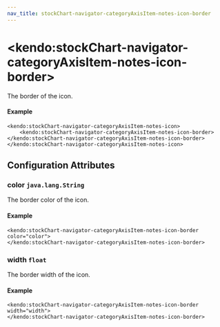 ```yaml
---
nav_title: stockChart-navigator-categoryAxisItem-notes-icon-border
---
```


# \<kendo:stockChart-navigator-categoryAxisItem-notes-icon-border\>

The border of the icon.

#### Example
    <kendo:stockChart-navigator-categoryAxisItem-notes-icon>
        <kendo:stockChart-navigator-categoryAxisItem-notes-icon-border></kendo:stockChart-navigator-categoryAxisItem-notes-icon-border>
    </kendo:stockChart-navigator-categoryAxisItem-notes-icon>

## Configuration Attributes

### color `java.lang.String`

The border color of the icon.

#### Example
    <kendo:stockChart-navigator-categoryAxisItem-notes-icon-border color="color">
    </kendo:stockChart-navigator-categoryAxisItem-notes-icon-border>

### width `float`

The border width of the icon.

#### Example
    <kendo:stockChart-navigator-categoryAxisItem-notes-icon-border width="width">
    </kendo:stockChart-navigator-categoryAxisItem-notes-icon-border>

